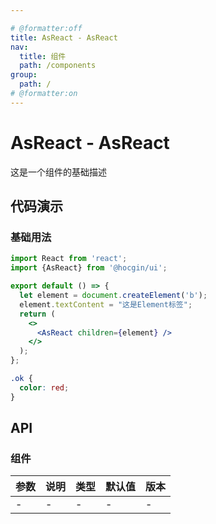 ```yaml
---

# @formatter:off
title: AsReact - AsReact
nav:
  title: 组件
  path: /components
group:
  path: /
# @formatter:on
---
```


# AsReact - AsReact

这是一个组件的基础描述

## 代码演示

### 基础用法

```jsx
import React from 'react';
import {AsReact} from '@hocgin/ui';

export default () => {
  let element = document.createElement('b');
  element.textContent = "这是Element标签";
  return (
    <>
      <AsReact children={element} />
    </>
  );
};
```

```css
.ok {
  color: red;
}
```

## API

### 组件

| 参数 | 说明 | 类型 | 默认值 | 版本 |
| ---- | ---- | ---- | ------ | ---- |
| -    | -    | -    | -      | -    |
